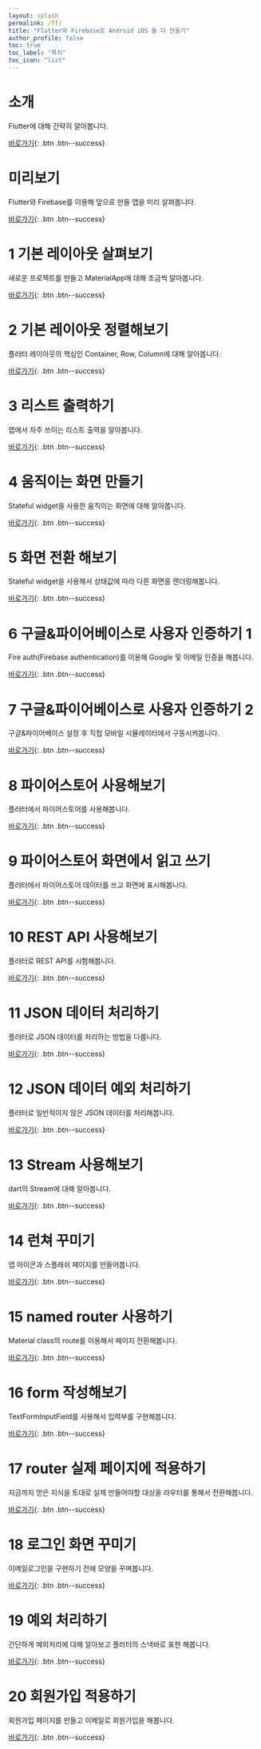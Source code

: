 ```yaml
---
layout: splash
permalink: /ff/
title: "Flutter와 Firebase로 Android iOS 둘 다 만들기"
author_profile: false
toc: true
toc_label: "목차"
toc_icon: "list"
---
```


# 소개

Flutter에 대해 간략히 알아봅니다.

[바로가기](/mobile/talk-flutter/){: .btn .btn--success}

# 미리보기

Flutter와 Firebase를 이용해 앞으로 만들 앱을 미리 살펴봅니다.

[바로가기](/ff/ff-000/){: .btn .btn--success}

# 1 기본 레이아웃 살펴보기

새로운 프로젝트를 만들고 MaterialApp에 대해 조금씩 알아봅니다.

[바로가기](/ff/ff-001/){: .btn .btn--success}

# 2 기본 레이아웃 정렬해보기

플러터 레이아웃의 핵심인 Container, Row, Column에 대해 알아봅니다.

[바로가기](/ff/ff-002/){: .btn .btn--success}

# 3 리스트 출력하기

앱에서 자주 쓰이는 리스트 출력을 알아봅니다.

[바로가기](/ff/ff-003/){: .btn .btn--success}

# 4 움직이는 화면 만들기

Stateful widget을 사용한 움직이는 화면에 대해 알아봅니다.

[바로가기](/ff/ff-004/){: .btn .btn--success}

# 5 화면 전환 해보기

Stateful widget을 사용해서 상태값에 따라 다른 화면을 렌더링해봅니다.

[바로가기](/ff/ff-005/){: .btn .btn--success}

# 6 구글&파이어베이스로 사용자 인증하기 1

Fire auth(Firebase authentication)를 이용해 Google 및 이메일 인증을 해봅니다.

[바로가기](/ff/ff-006/){: .btn .btn--success}

# 7 구글&파이어베이스로 사용자 인증하기 2

구글&파이어베이스 설정 후 직접 모바일 시뮬레이터에서 구동시켜봅니다. 

[바로가기](/ff/ff-007/){: .btn .btn--success}

# 8 파이어스토어 사용해보기

플러터에서 파이어스토어를 사용해봅니다.

[바로가기](/ff/ff-008/){: .btn .btn--success}

# 9 파이어스토어 화면에서 읽고 쓰기

플러터에서 파이어스토어 데이터를 쓰고 화면에 표시해봅니다.

[바로가기](/ff/ff-009/){: .btn .btn--success}

# 10 REST API 사용해보기

플러터로 REST API를 시험해봅니다.

[바로가기](/ff/ff-010/){: .btn .btn--success}

# 11 JSON 데이터 처리하기

플러터로 JSON 데이터를 처리하는 방법을 다룹니다.

[바로가기](/ff/ff-011/){: .btn .btn--success}

# 12 JSON 데이터 예외 처리하기

플러터로 일반적이지 않은 JSON 데이터를 처리해봅니다.

[바로가기](/ff/ff-012/){: .btn .btn--success}

# 13 Stream 사용해보기

dart의 Stream에 대해 알아봅니다.

[바로가기](/ff/ff-013/){: .btn .btn--success}

# 14 런쳐 꾸미기

앱 아이콘과 스플래쉬 페이지를 만들어봅니다.

[바로가기](/ff/ff-014/){: .btn .btn--success}

# 15 named router 사용하기

Material class의 route를 이용해서 페이지 전환해봅니다.

[바로가기](/ff/ff-015/){: .btn .btn--success}

# 16 form 작성해보기

TextFormInputField를 사용해서 입력부를 구현해봅니다.

[바로가기](/ff/ff-016/){: .btn .btn--success}

# 17 router 실제 페이지에 적용하기

지금까지 얻은 지식을 토대로 실제 만들어야할 대상을 라우터를 통해서 전환해봅니다.

[바로가기](/ff/ff-017/){: .btn .btn--success}

# 18 로그인 화면 꾸미기

이메일로그인을 구현하기 전에 모양을 꾸며봅니다.

[바로가기](/ff/ff-018/){: .btn .btn--success}

# 19 예외 처리하기

간단하게 예외처리에 대해 알아보고 플러터의 스낵바로 표현 해봅니다.

[바로가기](/ff/ff-019/){: .btn .btn--success}

# 20 회원가입 적용하기

회원가입 페이지를 만들고 이메일로 회원가입을 해봅니다.

[바로가기](/ff/ff-020/){: .btn .btn--success}
